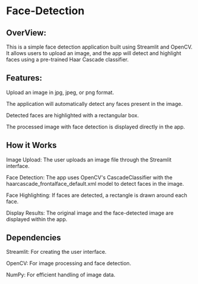 # Face-Detection

## OverView:

This is a simple face detection application built using Streamlit and OpenCV. It allows users to upload an image, and the app will detect and highlight faces using a pre-trained Haar Cascade classifier.

## Features:
Upload an image in jpg, jpeg, or png format.

The application will automatically detect any faces present in the image.

Detected faces are highlighted with a rectangular box.

The processed image with face detection is displayed directly in the app.

## How it Works

Image Upload: The user uploads an image file through the Streamlit interface.

Face Detection: The app uses OpenCV's CascadeClassifier with the haarcascade_frontalface_default.xml model to detect faces in the image.

Face Highlighting: If faces are detected, a rectangle is drawn around each face.

Display Results: The original image and the face-detected image are displayed within the app.

## Dependencies

Streamlit: For creating the user interface.

OpenCV: For image processing and face detection.

NumPy: For efficient handling of image data.
